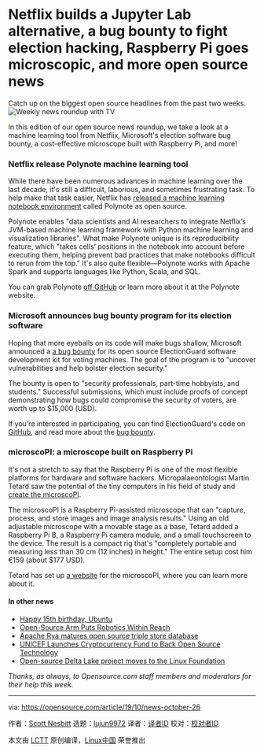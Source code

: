 [#]: collector: (lujun9972)
[#]: translator: ( )
[#]: reviewer: ( )
[#]: publisher: ( )
[#]: url: ( )
[#]: subject: (Netflix builds a Jupyter Lab alternative, a bug bounty to fight election hacking, Raspberry Pi goes microscopic, and more open source news)
[#]: via: (https://opensource.com/article/19/10/news-october-26)
[#]: author: (Scott Nesbitt https://opensource.com/users/scottnesbitt)

Netflix builds a Jupyter Lab alternative, a bug bounty to fight election hacking, Raspberry Pi goes microscopic, and more open source news
======
Catch up on the biggest open source headlines from the past two weeks.
![Weekly news roundup with TV][1]

In this edition of our open source news roundup, we take a look at a machine learning tool from Netflix, Microsoft's election software bug bounty, a cost-effective microscope built with Raspberry Pi, and more!

### Netflix release Polynote machine learning tool

While there have been numerous advances in machine learning over the last decade, it's still a difficult, laborious, and sometimes frustrating task. To help make that task easier, Netflix has [released a machine learning notebook environment][2] called Polynote as open source.

Polynote enables "data scientists and AI researchers to integrate Netflix’s JVM-based machine learning framework with Python machine learning and visualization libraries". What make Polynote unique is its reproducibility feature, which "takes cells’ positions in the notebook into account before executing them, helping prevent bad practices that make notebooks difficult to rerun from the top." It's also quite flexible—Polynote works with Apache Spark and supports languages like Python, Scala, and SQL.

You can grab Polynote [off GitHub][3] or learn more about it at the Polynote website.

### Microsoft announces bug bounty program for its election software

Hoping that more eyeballs on its code will make bugs shallow, Microsoft announced a [a bug bounty][4] for its open source ElectionGuard software development kit for voting machines. The goal of the program is to "uncover vulnerabilities and help bolster election security."

The bounty is open to "security professionals, part-time hobbyists, and students." Successful submissions, which must include proofs of concept demonstrating how bugs could compromise the security of voters, are worth up to $15,000 (USD).

If you're interested in participating, you can find ElectionGuard's code on [GitHub][5], and read more about the [bug bounty][6].

### microscoPI: a microscope built on Raspberry Pi

It's not a stretch to say that the Raspberry Pi is one of the most flexible platforms for hardware and software hackers. Micropalaeontologist Martin Tetard saw the potential of the tiny computers in his field of study and [create the microscoPI][7].

The microscoPI is a Raspberry Pi-assisted microscope that can "capture, process, and store images and image analysis results." Using an old adjustable microscope with a movable stage as a base, Tetard added a Raspberry Pi B, a Raspberry Pi camera module, and a small touchscreen to the device. The result is a compact rig that's "completely portable and measuring less than 30 cm (12 inches) in height." The entire setup cost him €159 (about $177 USD).

Tetard has set up [a website][8] for the microscoPI, where you can learn more about it.

#### In other news

  * [Happy 15th birthday, Ubuntu][9]
  * [Open-Source Arm Puts Robotics Within Reach][10]
  * [Apache Rya matures open source triple store database][11]
  * [UNICEF Launches Cryptocurrency Fund to Back Open Source Technology][12]
  * [Open-source Delta Lake project moves to the Linux Foundation][13]



_Thanks, as always, to Opensource.com staff members and moderators for their help this week._

--------------------------------------------------------------------------------

via: https://opensource.com/article/19/10/news-october-26

作者：[Scott Nesbitt][a]
选题：[lujun9972][b]
译者：[译者ID](https://github.com/译者ID)
校对：[校对者ID](https://github.com/校对者ID)

本文由 [LCTT](https://github.com/LCTT/TranslateProject) 原创编译，[Linux中国](https://linux.cn/) 荣誉推出

[a]: https://opensource.com/users/scottnesbitt
[b]: https://github.com/lujun9972
[1]: https://opensource.com/sites/default/files/styles/image-full-size/public/lead-images/weekly_news_roundup_tv.png?itok=B6PM4S1i (Weekly news roundup with TV)
[2]: https://venturebeat.com/2019/10/23/netflix-open-sources-polynote-to-simplify-data-science-and-machine-learning-workflows/
[3]: https://github.com/polynote/polynote
[4]: https://thenextweb.com/security/2019/10/21/microsofts-open-source-election-software-now-has-a-bug-bounty-program/
[5]: https://github.com/microsoft/ElectionGuard-SDK
[6]: https://www.microsoft.com/en-us/msrc/bounty
[7]: https://www.geeky-gadgets.com/raspberry-pi-microscope-07-10-2019/
[8]: https://microscopiproject.wordpress.com/
[9]: https://www.omgubuntu.co.uk/2019/10/happy-birthday-ubuntu-2019
[10]: https://hackaday.com/2019/10/17/open-source-arm-puts-robotics-within-reach/
[11]: https://searchdatamanagement.techtarget.com/news/252472464/Apache-Rya-matures-open-source-triple-store-database
[12]: https://www.coindesk.com/unicef-launches-cryptocurrency-fund-to-back-open-source-technology
[13]: https://siliconangle.com/2019/10/16/open-source-delta-lake-project-moves-linux-foundation/
